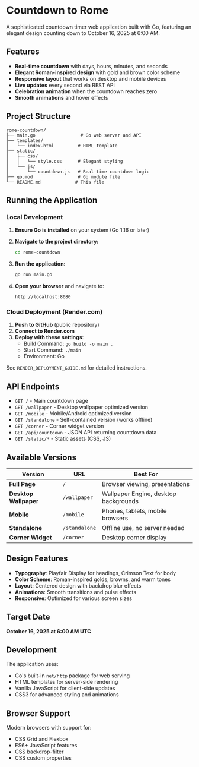 # Countdown to Rome

A sophisticated countdown timer web application built with Go, featuring an elegant design counting down to October 16, 2025 at 6:00 AM.

## Features

- **Real-time countdown** with days, hours, minutes, and seconds
- **Elegant Roman-inspired design** with gold and brown color scheme
- **Responsive layout** that works on desktop and mobile devices
- **Live updates** every second via REST API
- **Celebration animation** when the countdown reaches zero
- **Smooth animations** and hover effects

## Project Structure

```
rome-countdown/
├── main.go                 # Go web server and API
├── templates/
│   └── index.html         # HTML template
├── static/
│   ├── css/
│   │   └── style.css      # Elegant styling
│   └── js/
│       └── countdown.js   # Real-time countdown logic
├── go.mod                 # Go module file
└── README.md             # This file
```

## Running the Application

### **Local Development**
1. **Ensure Go is installed** on your system (Go 1.16 or later)

2. **Navigate to the project directory:**
   ```bash
   cd rome-countdown
   ```

3. **Run the application:**
   ```bash
   go run main.go
   ```

4. **Open your browser** and navigate to:
   ```
   http://localhost:8080
   ```

### **Cloud Deployment (Render.com)**
1. **Push to GitHub** (public repository)
2. **Connect to Render.com**
3. **Deploy with these settings**:
   - Build Command: `go build -o main .`
   - Start Command: `./main`
   - Environment: Go

See `RENDER_DEPLOYMENT_GUIDE.md` for detailed instructions.

## API Endpoints

- `GET /` - Main countdown page
- `GET /wallpaper` - Desktop wallpaper optimized version
- `GET /mobile` - Mobile/Android optimized version  
- `GET /standalone` - Self-contained version (works offline)
- `GET /corner` - Corner widget version
- `GET /api/countdown` - JSON API returning countdown data
- `GET /static/*` - Static assets (CSS, JS)

## Available Versions

| Version | URL | Best For |
|---------|-----|----------|
| **Full Page** | `/` | Browser viewing, presentations |
| **Desktop Wallpaper** | `/wallpaper` | Wallpaper Engine, desktop backgrounds |
| **Mobile** | `/mobile` | Phones, tablets, mobile browsers |
| **Standalone** | `/standalone` | Offline use, no server needed |
| **Corner Widget** | `/corner` | Desktop corner display |

## Design Features

- **Typography**: Playfair Display for headings, Crimson Text for body
- **Color Scheme**: Roman-inspired golds, browns, and warm tones
- **Layout**: Centered design with backdrop blur effects
- **Animations**: Smooth transitions and pulse effects
- **Responsive**: Optimized for various screen sizes

## Target Date

**October 16, 2025 at 6:00 AM UTC**

## Development

The application uses:
- Go's built-in `net/http` package for web serving
- HTML templates for server-side rendering
- Vanilla JavaScript for client-side updates
- CSS3 for advanced styling and animations

## Browser Support

Modern browsers with support for:
- CSS Grid and Flexbox
- ES6+ JavaScript features
- CSS backdrop-filter
- CSS custom properties

